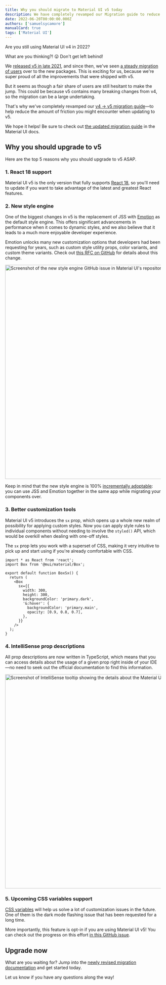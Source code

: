 ```yaml
---
title: Why you should migrate to Material UI v5 today
description: We have completely revamped our Migration guide to reduce friction when upgrading to v5. Get started now!
date: 2022-06-20T00:00:00.000Z
authors: ['samuelsycamore']
manualCard: true
tags: ['Material UI']
---
```


Are you still using Material UI v4 in 2022?

What are you thinking?! 😛 Don't get left behind!

We [released v5 in late 2021](/blog/mui-core-v5/), and since then, we've seen [a steady migration of users](https://npm-stat.com/charts.html?package=@mui/material,@material-ui/core) over to the new packages.
This is exciting for us, because we're super proud of all the improvements that were shipped with v5.

But it seems as though a fair share of users are still hesitant to make the jump.
This could be because v5 contains many breaking changes from v4, so the migration can be a large undertaking.

That's why we've completely revamped our [v4 -> v5 migration guide](/material-ui/migration/migration-v4/)—to help reduce the amount of friction you might encounter when updating to v5.

We hope it helps!
Be sure to check out [the updated migration guide](/material-ui/migration/migration-v4/) in the Material UI docs.

## Why you should upgrade to v5

Here are the top 5 reasons why you should upgrade to v5 ASAP.

### 1. React 18 support

Material UI v5 is the only version that fully supports [React 18](https://react.dev/blog/2022/03/29/react-v18), so you'll need to update if you want to take advantage of the latest and greatest React features.

### 2. New style engine

One of the biggest changes in v5 is the replacement of JSS with [Emotion](https://emotion.sh/docs/introduction) as the default style engine.
This offers significant advancements in performance when it comes to dynamic styles, and we also believe that it leads to a much more enjoyable developer experience.

Emotion unlocks many new customization options that developers had been requesting for years, such as custom style utility props, color variants, and custom theme variants.
Check out [this RFC on GitHub](https://github.com/mui/material-ui/issues/22342) for details about this change.

<a href="https://github.com/mui/material-ui/issues/22342"><img src="/static/blog/mui-core-v5-migration-update/style-engine.png" alt="Screenshot of the new style engine GitHub issue in Material UI's repository" style="width: 692px; aspect-ratio: 2/1;" loading="lazy" /></a>

Keep in mind that the new style engine is 100% [incrementally adoptable](/material-ui/migration/migrating-from-jss/): you can use JSS and Emotion together in the same app while migrating your components over.

### 3. Better customization tools

Material UI v5 introduces the `sx` prop, which opens up a whole new realm of possibility for applying custom styles.
Now you can apply style rules to individual components without needing to involve the `styled()` API, which would be overkill when dealing with one-off styles.

The `sx` prop lets you work with a superset of CSS, making it very intuitive to pick up and start using if you're already comfortable with CSS.

```tsx
import * as React from 'react';
import Box from '@mui/material/Box';

export default function BoxSx() {
  return (
    <Box
      sx={{
        width: 300,
        height: 300,
        backgroundColor: 'primary.dark',
        '&:hover': {
          backgroundColor: 'primary.main',
          opacity: [0.9, 0.8, 0.7],
        },
      }}
    />
  );
}
```

### 4. IntelliSense prop descriptions

All prop descriptions are now written in TypeScript, which means that you can access details about the usage of a given prop right inside of your IDE—no need to seek out the official documentation to find this information.

<img alt="Screenshot of IntelliSense tooltip showing the details about the Material UI Badge component" src="/static/blog/mui-core-v5-migration-update/intellisense-tooltip.png" style="width: 692px; aspect-ratio: 2/1;" loading="lazy" />

### 5. Upcoming CSS variables support

[CSS variables](https://developer.mozilla.org/en-US/docs/Web/CSS/Using_CSS_custom_properties) will help us solve a lot of customization issues in the future.
One of them is the dark mode flashing issue that has been requested for a long time.

More importantly, this feature is opt-in if you are using Material UI v5!
You can check out the progress on this effort [in this GitHub issue](https://github.com/mui/material-ui/issues/32049).

## Upgrade now

What are you waiting for?
Jump into the [newly revised migration documentation](/material-ui/migration/migration-v4/) and get started today.

Let us know if you have any questions along the way!
